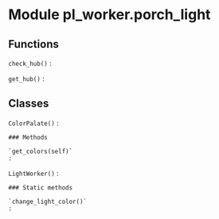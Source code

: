 Module pl_worker.porch_light
============================

Functions
---------

    
`check_hub()`
:   

    
`get_hub()`
:   

Classes
-------

`ColorPalate()`
:   

    ### Methods

    `get_colors(self)`
    :

`LightWorker()`
:   

    ### Static methods

    `change_light_color()`
    :